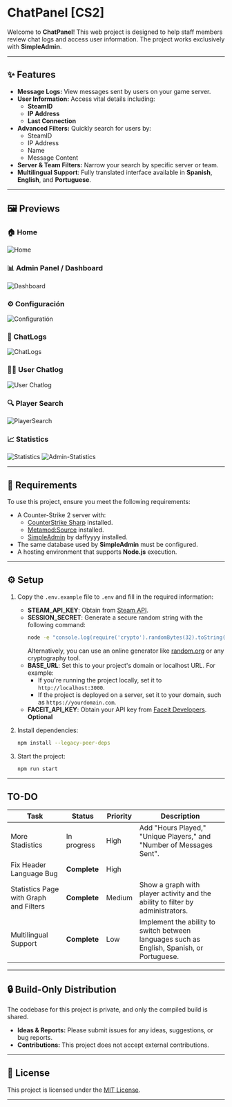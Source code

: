 # ChatPanel [CS2]

Welcome to **ChatPanel**! This web project is designed to help staff members review chat logs and access user information. The project works exclusively with **SimpleAdmin**.

---

## ✨ Features

- **Message Logs:** View messages sent by users on your game server.
- **User Information:** Access vital details including:
  - **SteamID**
  - **IP Address**
  - **Last Connection**
- **Advanced Filters:** Quickly search for users by:
  - SteamID
  - IP Address
  - Name
  - Message Content
- **Server & Team Filters:** Narrow your search by specific server or team.
- **Multilingual Support**: Fully translated interface available in **Spanish**, **English**, and **Portuguese**.
---

## 🖼️ Previews

### 🏠 Home
![Home](https://github.com/user-attachments/assets/fa01e6fb-604d-4e02-b3d7-3cc896f0f557)

### 📊 Admin Panel / Dashboard
![Dashboard](https://github.com/user-attachments/assets/712d9f2c-be7a-4150-914f-933c4cd57c7c)

### ⚙️ Configuración
![Configuratión](https://github.com/user-attachments/assets/e34a97a9-5489-424b-92c5-f3e9561f2625)

### 💬 ChatLogs
![ChatLogs](https://github.com/user-attachments/assets/da679b41-5c15-4c07-9003-39f60c9335c1)

### 🧑‍💻 User Chatlog
![User Chatlog](https://github.com/user-attachments/assets/c46d8e0f-3594-4584-b074-ae682a3e9432)

### 🔍 Player Search
![PlayerSearch](https://github.com/user-attachments/assets/f5d5cd47-6d2f-4596-b613-c06f183c48ff)

### 📈 Statistics
![Statistics](https://github.com/user-attachments/assets/fdfe343e-1517-459c-b528-dc2284426133)
![Admin-Statistics](https://github.com/user-attachments/assets/c6e918ec-1726-47c7-880b-419bcec69b8b)

---

## 🔧 Requirements

To use this project, ensure you meet the following requirements:

- A Counter-Strike 2 server with:
  - [CounterStrike Sharp](https://github.com/roflmuffin/CounterStrikeSharp) installed.
  - [Metamod:Source](https://www.sourcemm.net/downloads.php/?branch=master) installed.
  - [SimpleAdmin](https://github.com/daffyyyy/CS2-SimpleAdmin) by daffyyyy installed.
- The same database used by **SimpleAdmin** must be configured.
- A hosting environment that supports **Node.js** execution.

---

## ⚙️ Setup

1. Copy the `.env.example` file to `.env` and fill in the required information:
   - **STEAM_API_KEY**: Obtain from [Steam API](https://steamcommunity.com/dev/apikey).
   - **SESSION_SECRET**: Generate a secure random string with the following command:
     ```bash 
     node -e "console.log(require('crypto').randomBytes(32).toString('hex'))"
     ```
     Alternatively, you can use an online generator like [random.org](https://www.random.org/strings/) or any cryptography tool.
   - **BASE_URL**: Set this to your project's domain or localhost URL. For example:
     - If you're running the project locally, set it to `http://localhost:3000`.
     - If the project is deployed on a server, set it to your domain, such as `https://yourdomain.com`.
   - **FACEIT_API_KEY**: Obtain your API key from [Faceit Developers](https://developers.faceit.com). **Optional**

2. Install dependencies:
   ```bash
   npm install --legacy-peer-deps
   ```

3. Start the project:
   ```bash
   npm run start
   ```

---

## TO-DO
| Task                                               | Status     | Priority   | Description                                                                                              |
|----------------------------------------------------|------------|------------|----------------------------------------------------------------------------------------------------------|
| More Stadistics                               | In progress    | High       | Add "Hours Played," "Unique Players," and "Number of Messages Sent".               |
| Fix Header Language Bug               | **Complete** | High |
| Statistics Page with Graph and Filters             | **Complete**    | Medium       | Show a graph with player activity and the ability to filter by administrators.   |
| Multilingual Support                               | **Complete**    | Low       | Implement the ability to switch between languages such as English, Spanish, or Portuguese.               |

---

## 🔒 Build-Only Distribution

The codebase for this project is private, and only the compiled build is shared. 

- **Ideas & Reports:** Please submit issues for any ideas, suggestions, or bug reports.
- **Contributions:** This project does not accept external contributions.

---

## 📄 License

This project is licensed under the [MIT License](LICENSE).

---
